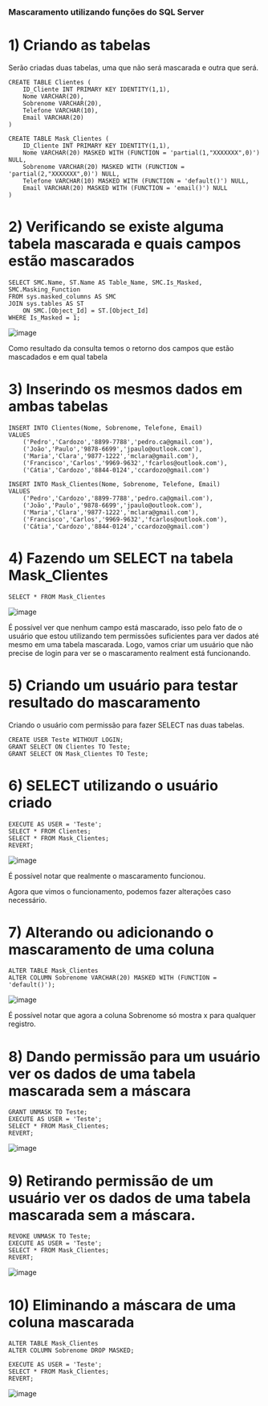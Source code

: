 ### Mascaramento utilizando funções do SQL Server

# 1) Criando as tabelas

Serão criadas duas tabelas, uma que não será mascarada e outra que será.

```
CREATE TABLE Clientes (
	ID_Cliente INT PRIMARY KEY IDENTITY(1,1),
	Nome VARCHAR(20),
	Sobrenome VARCHAR(20),
	Telefone VARCHAR(10),
	Email VARCHAR(20)
)
```

```
CREATE TABLE Mask_Clientes (
	ID_Cliente INT PRIMARY KEY IDENTITY(1,1),
	Nome VARCHAR(20) MASKED WITH (FUNCTION = 'partial(1,"XXXXXXX",0)') NULL,
	Sobrenome VARCHAR(20) MASKED WITH (FUNCTION = 'partial(2,"XXXXXXX",0)') NULL,
	Telefone VARCHAR(10) MASKED WITH (FUNCTION = 'default()') NULL,
	Email VARCHAR(20) MASKED WITH (FUNCTION = 'email()') NULL
)
```

# 2) Verificando se existe alguma tabela mascarada e quais campos estão mascarados

```
SELECT SMC.Name, ST.Name AS Table_Name, SMC.Is_Masked, SMC.Masking_Function  
FROM sys.masked_columns AS SMC  
JOIN sys.tables AS ST   
    ON SMC.[Object_Id] = ST.[Object_Id]  
WHERE Is_Masked = 1;
```

![image](https://user-images.githubusercontent.com/25832508/177662963-12803e69-ec4f-4ced-9391-0e599fcfedfa.png)

Como resultado da consulta temos o retorno dos campos que estão mascadados e em qual tabela

# 3) Inserindo os mesmos dados em ambas tabelas

```
INSERT INTO Clientes(Nome, Sobrenome, Telefone, Email)
VALUES
	('Pedro','Cardozo','8899-7788','pedro.ca@gmail.com'),
	('João','Paulo','9878-6699','jpaulo@outlook.com'),
	('Maria','Clara','9877-1222','mclara@gmail.com'),
	('Francisco','Carlos','9969-9632','fcarlos@outlook.com'),
	('Cátia','Cardozo','8844-0124','ccardozo@gmail.com')
```

```
INSERT INTO Mask_Clientes(Nome, Sobrenome, Telefone, Email)
VALUES
	('Pedro','Cardozo','8899-7788','pedro.ca@gmail.com'),
	('João','Paulo','9878-6699','jpaulo@outlook.com'),
	('Maria','Clara','9877-1222','mclara@gmail.com'),
	('Francisco','Carlos','9969-9632','fcarlos@outlook.com'),
	('Cátia','Cardozo','8844-0124','ccardozo@gmail.com')
```

# 4) Fazendo um SELECT na tabela Mask_Clientes

```
SELECT * FROM Mask_Clientes
```

![image](https://user-images.githubusercontent.com/25832508/177663118-95c85844-1e74-49db-bb56-c585e1471df3.png)

É possível ver que nenhum campo está mascarado, isso pelo fato de o usuário que estou utilizando tem permissões suficientes para ver dados até mesmo em uma tabela mascarada. Logo, vamos criar um usuário que não precise de login para ver se o mascaramento realment está funcionando.

# 5) Criando um usuário para testar resultado do mascaramento

Criando o usuário com permissão para fazer SELECT nas duas tabelas.

```
CREATE USER Teste WITHOUT LOGIN;  
GRANT SELECT ON Clientes TO Teste;  
GRANT SELECT ON Mask_Clientes TO Teste;
```

# 6) SELECT utilizando o usuário criado

```
EXECUTE AS USER = 'Teste';  
SELECT * FROM Clientes; 
SELECT * FROM Mask_Clientes; 
REVERT; 
```

![image](https://user-images.githubusercontent.com/25832508/177663468-f86d23de-342e-4a3d-828d-37202ca99d2a.png)

É possível notar que realmente o mascaramento funcionou.

Agora que vimos o funcionamento, podemos fazer alterações caso necessário.

# 7) Alterando ou adicionando o mascaramento de uma coluna

```
ALTER TABLE Mask_Clientes  
ALTER COLUMN Sobrenome VARCHAR(20) MASKED WITH (FUNCTION = 'default()'); 
```

![image](https://user-images.githubusercontent.com/25832508/177663666-212fc23c-04d3-40e8-81d8-2e7b0b025fa5.png)

É possível notar que agora a coluna Sobrenome só mostra x para qualquer registro.

# 8) Dando permissão para um usuário ver os dados de uma tabela mascarada sem a máscara

```
GRANT UNMASK TO Teste;  
EXECUTE AS USER = 'Teste';  
SELECT * FROM Mask_Clientes;  
REVERT;
```

![image](https://user-images.githubusercontent.com/25832508/177663798-07e5128e-b9c8-49c5-93b1-f2f4cf829bae.png)

# 9) Retirando permissão de um usuário ver os dados de uma tabela mascarada sem a máscara.

```
REVOKE UNMASK TO Teste; 
EXECUTE AS USER = 'Teste';  
SELECT * FROM Mask_Clientes;  
REVERT;
```

![image](https://user-images.githubusercontent.com/25832508/177663907-cf843946-dd9e-41ba-8a7a-352806c3e8a3.png)

# 10) Eliminando a máscara de uma coluna mascarada

```
ALTER TABLE Mask_Clientes   
ALTER COLUMN Sobrenome DROP MASKED; 
```

```
EXECUTE AS USER = 'Teste';  
SELECT * FROM Mask_Clientes;  
REVERT;
```

![image](https://user-images.githubusercontent.com/25832508/177664317-62da1aab-b8ce-43d2-822c-d487d3ad2199.png)
